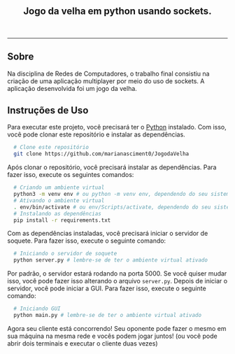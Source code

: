 <br>
<div align="center">

  ## Jogo da velha em python usando sockets.

</div>

<br>

---
## Sobre
Na disciplina de Redes de Computadores, o trabalho final consistiu na criação de uma aplicação multiplayer por meio do uso de sockets. A aplicação desenvolvida foi um jogo da velha.

## Instruções de Uso
Para executar este projeto, você precisará ter o [Python](https://www.python.org/downloads/) instalado. Com isso, você pode clonar este repositório e instalar as dependências.
```sh
  # Clone este repositório
  git clone https://github.com/marianasciment0/JogodaVelha
```
Após clonar o repositório, você precisará instalar as dependências. Para fazer isso, execute os seguintes comandos:
```sh
  # Criando um ambiente virtual
  python3 -m venv env # ou python -m venv env, dependendo do seu sistema operacional
  # Ativando o ambiente virtual
  . env/bin/activate # ou env/Scripts/activate, dependendo do seu sistema operacional
  # Instalando as dependências
  pip install -r requirements.txt
```
Com as dependências instaladas, você precisará iniciar o servidor de soquete. Para fazer isso, execute o seguinte comando:
```sh
  # Iniciando o servidor de soquete
  python server.py # lembre-se de ter o ambiente virtual ativado
```
Por padrão, o servidor estará rodando na porta 5000. Se você quiser mudar isso, você pode fazer isso alterando o arquivo `server.py`. Depois de iniciar o servidor, você pode iniciar a GUI. Para fazer isso, execute o seguinte comando:
```sh
  # Iniciando GUI
  python main.py # lembre-se de ter o ambiente virtual ativado
```
Agora seu cliente está concorrendo! Seu oponente pode fazer o mesmo em sua máquina na mesma rede e vocês podem jogar juntos! (ou você pode abrir dois terminais e executar o cliente duas vezes)